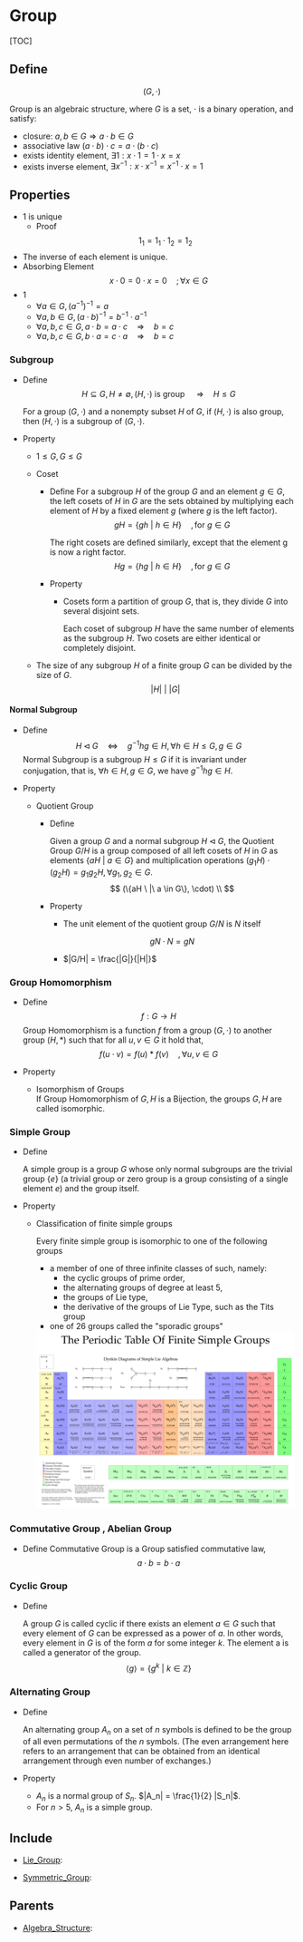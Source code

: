# Group

[TOC]

## Define

$$
(G, \cdot)
$$

Group is an algebraic structure, where $G$ is a set, $\cdot$ is a binary operation, and satisfy:

- closure: $a, b \in G \Rightarrow a \cdot b \in G$
- associative law $(a \cdot b) \cdot c = a \cdot (b \cdot c)$
- exists identity element, $\exists 1: x \cdot 1 = 1 \cdot x = x$
- exists inverse element, $\exists x^{-1}: x \cdot x^{-1} = x^{-1} \cdot x = 1$

## Properties

- $1$ is unique
  - Proof  
    $$
    1_1 = 1_1 \cdot 1_2 = 1_2
    $$
- The inverse of each element is unique.
- Absorbing Element
  $$
  x \cdot 0 = 0 \cdot x = 0  \quad; \forall x \in G  \tag{absorbing element}
  $$
- 1 
  - $\forall a \in G, (a^{-1})^{-1} = a$
  - $\forall a,b \in G, (a \cdot b)^{-1} = b^{-1} \cdot a^{-1}$
  - $\forall a,b,c \in G, a\cdot b = a \cdot c  \quad\Rightarrow\quad b = c$
  - $\forall a,b,c \in G, b\cdot a = c \cdot a  \quad\Rightarrow\quad b = c$ 

### Subgroup

- Define  
  $$
  H \subseteq G, H \neq \emptyset, (H, \cdot) \text{ is group } \quad\Rightarrow\quad H \le G  \tag{Subgroup}
  $$

  For a group $(G, \cdot)$ and a nonempty subset $H$ of $G$, if $(H, \cdot)$ is also group, then $(H, \cdot)$ is a subgroup of $(G, \cdot)$.

- Property  
  - $1 \le G, G \le G$

  * Coset
    - Define
      For a subgroup $H$ of the group $G$ and an element $g \in G$, the left cosets of $H$ in $G$ are the sets obtained by multiplying each element of $H$ by a fixed element $g$ (where $g$ is the left factor).
      $$
      gH = \{gh \ |\ h \in H\} \quad, \text{for } g \in G  \tag{left cosets}
      $$

      The right cosets are defined similarly, except that the element g is now a right factor.
      $$
      Hg = \{hg \ |\ h \in H\} \quad, \text{for } g \in G  \tag{right cosets}
      $$

    - Property

      - Cosets form a partition of group $G$, that is, they divide $G$ into several disjoint sets. 

        Each coset of subgroup $H$ have the same number of elements as the subgroup $H$. Two cosets are either identical or completely disjoint. 

  * The size of any subgroup $H$ of a finite group $G$ can be divided by the size of $G$.
    $$
    |H|\ |\ |G|
    $$

#### Normal Subgroup

- Define
  $$
  H \lhd G \quad\Leftrightarrow\quad  g^{-1}hg \in H, \forall h \in H \le G, g \in  G \tag{Normal Subgroup}
  $$
  Normal Subgroup is a subgroup $H \le G$ if it is invariant under conjugation, that is, $\forall h \in H, g \in G$, we have $g^{-1}hg \in H$.

- Property
  * Quotient Group
  
    * Define
  
      Given a group $G$ and a normal subgroup $H \lhd G$, the Quotient Group $G/H$ is a group composed of all left cosets of $H$ in $G$ as elements $\{aH \ |\ a \in G\}$ and multiplication operations $(g_1 H) \cdot (g_2 H) = g_1 g_2 H, \forall g_1, g_2 \in G$.
      $$
      (\{aH \ |\ a \in G\}, \cdot)  \\
      $$
  
    - Property
  
      - The unit element of the quotient group $G/N$ is $N$ itself
  
      $$
      gN \cdot N = gN
      $$
  
      - $|G/H| = \frac{|G|}{|H|}$

### Group Homomorphism

- Define
  $$
  f: G \to H
  $$
  Group Homomorphism is a function $f$ from a group $(G, \cdot)$ to another group $(H, *)$ such that for all $u, v \in G$ it hold that,
  $$
  f(u \cdot v) = f(u) * f(v) \quad, \forall u, v \in G
  $$

- Property
  * Isomorphism of Groups  
    If Group Homomorphism of $G, H$ is a Bijection, the groups $G, H$ are called isomorphic.

### Simple Group

- Define

  A simple group is a group $G$ whose only normal subgroups are the trivial group $\{e\}$ (a trivial group or zero group is a group consisting of a single element $e$) and the group itself.

- Property

  - Classification of finite simple groups

    Every finite simple group is isomorphic to one of the following groups

    - a member of one of three infinite classes of such, namely:
      - the cyclic groups of prime order,
      - the alternating groups of degree at least 5,
      - the groups of Lie type,
      - the derivative of the groups of Lie Type, such as the Tits group
    - one of 26 groups called the "sporadic groups"
  
    <img src="./assets/gn5cimd92mh11.jpg" alt="gn5cimd92mh11"  />

### Commutative Group , Abelian Group

- Define
  Commutative Group is a Group satisfied commutative law,
  $$
  a \cdot b = b \cdot a
  $$

### Cyclic Group

- Define

  A group $G$ is called cyclic if there exists an element $a \in G$ such that every element of $G$ can be expressed as a power of $a$. ln other words, every element in $G$ is of the form $a$ for some integer $k$. The element a is called a generator of the group.
  $$
  ⟨g⟩ = \{g^k \ |\ k \in \mathbb Z\}
  $$


### Alternating Group

- Define

  An alternating group $A_n$ on a set of $n$ symbols is defined to be the group of all even permutations of the $n$ symbols. (The even arrangement here refers to an arrangement that can be obtained from an identical arrangement through even number of exchanges.)

- Property
  - $A_n$ is a normal group of $S_n$. $|A_n| = \frac{1}{2} |S_n|$.
  - For $n>5$, $A_n$ is a simple group.

## Include

- [Lie_Group](./Lie_Group.md): 

- [Symmetric_Group](./Symmetric_Group.md): 

## Parents

- [Algebra_Structure](./Algebra_Structure.md): 


